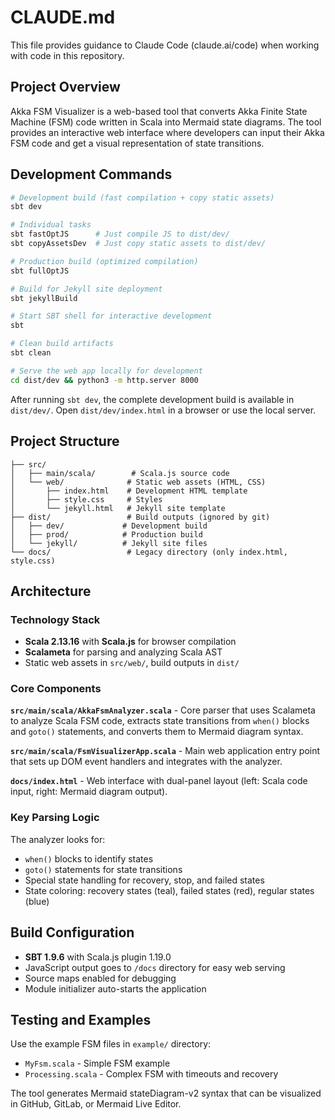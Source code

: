 # CLAUDE.md

This file provides guidance to Claude Code (claude.ai/code) when working with code in this repository.

## Project Overview

Akka FSM Visualizer is a web-based tool that converts Akka Finite State Machine (FSM) code written in Scala into Mermaid state diagrams. The tool provides an interactive web interface where developers can input their Akka FSM code and get a visual representation of state transitions.

## Development Commands

```bash
# Development build (fast compilation + copy static assets)
sbt dev

# Individual tasks
sbt fastOptJS      # Just compile JS to dist/dev/
sbt copyAssetsDev  # Just copy static assets to dist/dev/

# Production build (optimized compilation)
sbt fullOptJS

# Build for Jekyll site deployment
sbt jekyllBuild

# Start SBT shell for interactive development
sbt

# Clean build artifacts
sbt clean

# Serve the web app locally for development
cd dist/dev && python3 -m http.server 8000
```

After running `sbt dev`, the complete development build is available in `dist/dev/`. Open `dist/dev/index.html` in a browser or use the local server.

## Project Structure

```
├── src/
│   ├── main/scala/        # Scala.js source code
│   └── web/              # Static web assets (HTML, CSS)
│       ├── index.html    # Development HTML template
│       ├── style.css     # Styles
│       └── jekyll.html   # Jekyll site template
├── dist/                 # Build outputs (ignored by git)
│   ├── dev/             # Development build
│   ├── prod/            # Production build
│   └── jekyll/          # Jekyll site files
└── docs/                 # Legacy directory (only index.html, style.css)
```

## Architecture

### Technology Stack
- **Scala 2.13.16** with **Scala.js** for browser compilation
- **Scalameta** for parsing and analyzing Scala AST
- Static web assets in `src/web/`, build outputs in `dist/`

### Core Components

**`src/main/scala/AkkaFsmAnalyzer.scala`** - Core parser that uses Scalameta to analyze Scala FSM code, extracts state transitions from `when()` blocks and `goto()` statements, and converts them to Mermaid diagram syntax.

**`src/main/scala/FsmVisualizerApp.scala`** - Main web application entry point that sets up DOM event handlers and integrates with the analyzer.

**`docs/index.html`** - Web interface with dual-panel layout (left: Scala code input, right: Mermaid diagram output).

### Key Parsing Logic

The analyzer looks for:
- `when()` blocks to identify states
- `goto()` statements for state transitions
- Special state handling for recovery, stop, and failed states
- State coloring: recovery states (teal), failed states (red), regular states (blue)

## Build Configuration

- **SBT 1.9.6** with Scala.js plugin 1.19.0
- JavaScript output goes to `/docs` directory for easy web serving
- Source maps enabled for debugging
- Module initializer auto-starts the application

## Testing and Examples

Use the example FSM files in `example/` directory:
- `MyFsm.scala` - Simple FSM example
- `Processing.scala` - Complex FSM with timeouts and recovery

The tool generates Mermaid stateDiagram-v2 syntax that can be visualized in GitHub, GitLab, or Mermaid Live Editor.